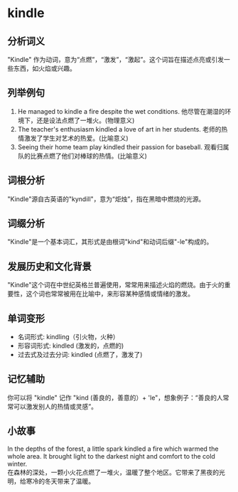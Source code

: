 # kindle

## 分析词义

  

"Kindle" 作为动词，意为“点燃”，“激发”，“激起”。这个词旨在描述点亮或引发一些东西，如火焰或兴趣。

  

## 列举例句

  

1.  He managed to kindle a fire despite the wet conditions. 他尽管在潮湿的环境下，还是设法点燃了一堆火。(物理意义)
2.  The teacher's enthusiasm kindled a love of art in her students. 老师的热情激发了学生对艺术的热爱。(比喻意义)
3.  Seeing their home team play kindled their passion for baseball. 观看归属队的比赛点燃了他们对棒球的热情。(比喻意义)

  

## 词根分析

  

"Kindle"源自古英语的"kyndill"，意为“炬烛”，指在黑暗中燃烧的光源。

  

## 词缀分析

  

"Kindle"是一个基本词汇，其形式是由根词"kind"和动词后缀"-le"构成的。

  

## 发展历史和文化背景

  

"Kindle"这个词在中世纪英格兰普遍使用，常常用来描述火焰的燃烧。由于火的重要性，这个词也常常被用在比喻中，来形容某种感情或情绪的激发。

  

## 单词变形

  

*   名词形式: kindling（引火物，火种）
*   形容词形式: kindled (激发的，点燃的)
*   过去式及过去分词: kindled (点燃了，激发了)

  

## 记忆辅助

  

你可以将 "kindle" 记作 "kind (善良的，善意的）+ 'le"，想象例子：“善良的人常常可以激发别人的热情或灵感”。

  

## 小故事

  

In the depths of the forest, a little spark kindled a fire which warmed the whole area. It brought light to the darkest night and comfort to the cold winter.  
在森林的深处，一颗小火花点燃了一堆火，温暖了整个地区。它带来了黑夜的光明，给寒冷的冬天带来了温暖。
